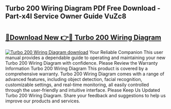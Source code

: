 ## Turbo 200 Wiring Diagram PDf Free Download - Part-x4I Service Owner Guide VuZc8

# <h2><a href="http://dfm8lcw.blite.top/?on=Turbo+200+Wiring+Diagram">🔗Download New 👉🔴 Turbo 200 Wiring Diagram</a></h2>

[![Turbo 200 Wiring Diagram download](https://i.imgur.com/lujVjoI.png)](http://dfm8lcw.blite.top/?on=Turbo+200+Wiring+Diagram)
Your Reliable Companion This user manual provides a dependable guide to operating and maintaining your new Turbo 200 Wiring Diagram with confidence. Please Review the Warranty Information Turbo 200 Wiring Diagram This product is covered by a comprehensive warranty. Turbo 200 Wiring Diagram comes with a range of advanced features, including object detection, facial recognition, customizable settings, and real-time monitoring, all easily controlled through the user-friendly and intuitive interface. Please Keep Us Updated Turbo 200 Wiring Diagram. Share your feedback and suggestions to help us improve our products and services.
